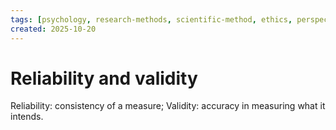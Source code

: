 ```yaml
---
tags: [psychology, research-methods, scientific-method, ethics, perspectives]
created: 2025-10-20
---
```

# Reliability and validity

Reliability: consistency of a measure; Validity: accuracy in measuring what it intends.
